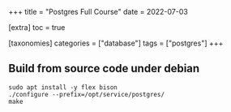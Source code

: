 +++
title = "Postgres Full Course"
date = 2022-07-03

[extra]
toc = true

[taxonomies]
categories = ["database"]
tags = ["postgres"]
+++

## Build from source code under debian
```
sudo apt install -y flex bison
./configure --prefix=/opt/service/postgres/  
make
```

